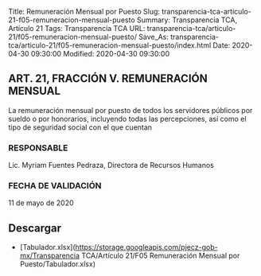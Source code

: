 Title: Remuneración Mensual por Puesto
Slug: transparencia-tca-articulo-21-f05-remuneracion-mensual-puesto
Summary: Transparencia TCA, Artículo 21
Tags: Transparencia TCA
URL: transparencia-tca/articulo-21/f05-remuneracion-mensual-puesto/
Save_As: transparencia-tca/articulo-21/f05-remuneracion-mensual-puesto/index.html
Date: 2020-04-30 09:30:00
Modified: 2020-04-30 09:30:00


## ART. 21, FRACCIÓN V. REMUNERACIÓN MENSUAL

La remuneración mensual por puesto de todos los servidores públicos por sueldo o por honorarios, incluyendo todas las percepciones, así como el tipo de seguridad social con el que cuentan


### RESPONSABLE

Lic. Myriam Fuentes Pedraza, Directora de Recursos Humanos


### FECHA DE VALIDACIÓN

11 de mayo de 2020



## Descargar


* [Tabulador.xlsx](https://storage.googleapis.com/pjecz-gob-mx/Transparencia TCA/Artículo 21/F05 Remuneración Mensual por Puesto/Tabulador.xlsx)


